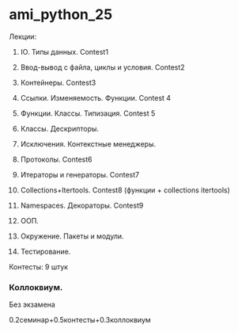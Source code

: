 # ami_python_25

Лекции:

1. IO. Типы данных. Contest1

2. Ввод-вывод с файла, циклы и условия. Contest2

3. Контейнеры. Contest3

4. Ссылки. Изменяемость. Функции. Contest 4

5. Функции. Классы. Типизация. Contest 5

6. Классы. Дескрипторы. 

7. Исключения. Контекстные менеджеры.

8. Протоколы. Contest6

9. Итераторы и генераторы. Contest7

10. Collections+Itertools. Contest8 (функции + collections itertools)

11. Namespaces. Декораторы. Contest9

12. ООП.

13. Окружение. Пакеты и модули.

14. Тестирование.

Контесты:
9 штук

### Коллоквиум.

Без экзамена

0.2семинар+0.5контесты+0.3коллоквиум
